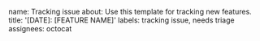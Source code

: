 name: Tracking issue
about: Use this template for tracking new features.
title: '[DATE]: [FEATURE NAME]'
labels: tracking issue, needs triage
assignees: octocat
